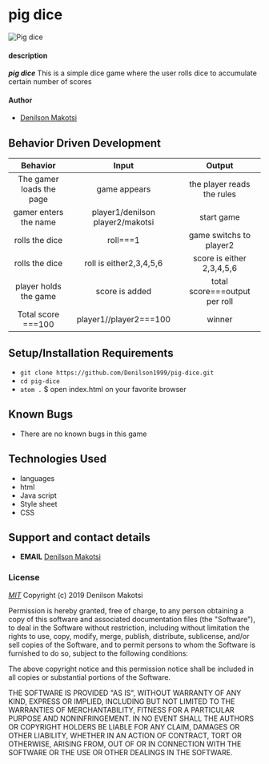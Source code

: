 # pig dice
![Pig dice](https://www.google.com/url?sa=i&source=images&cd=&cad=rja&uact=8&ved=0ahUKEwix1Oizpr3hAhWj2uAKHd_cBhUQMwhjKBgwGA&url=https%3A%2F%2Fwww.ebay.com%2Fitm%2FVintage-Parker-Brothers-Pig-Dice-Game%2F254160147394&psig=AOvVaw17bMauxIf8m0peE9AA_iT2&ust=1554703071983104&ictx=3&uact=3)
#### description
**_pig dice_** This is a simple dice game where the user rolls dice to accumulate certain number of scores
#### Author
- [Denilson Makotsi](https://github.com/Denilson1999)
## Behavior Driven Development
|Behavior    | Input   |Output|
|:-----------:|:----------: |:----------:|
|The gamer loads the page | game appears | the player reads the rules |
|gamer enters the name | player1/denilson player2/makotsi | start game |
|rolls the dice | roll===1 | game switchs to player2 |
|rolls the dice | roll is either2,3,4,5,6 | score is either 2,3,4,5,6 |
|player holds the game|score is added | total score===output per roll |
|Total score ===100 |player1//player2===100 | winner |
## Setup/Installation Requirements
- `git clone https://github.com/Denilson1999/pig-dice.git`
- `cd pig-dice`
- `atom .`
$ open index.html on your favorite browser
## Known Bugs
* There are no known bugs in this game
## Technologies Used
* languages
 * html
 * Java script
* Style sheet
 * CSS
## Support and contact details
*  **EMAIL**
[Denilson Makotsi](denilsonmakotsi@gmail.com)
### License
_[MIT](https://choosealicense.com/licenses/mit/)_
Copyright (c) 2019 Denilson Makotsi

Permission is hereby granted, free of charge, to any person obtaining a copy of this software and associated documentation files (the "Software"), to deal in the Software without restriction, including without limitation the rights to use, copy, modify, merge, publish, distribute, sublicense, and/or sell copies of the Software, and to permit persons to whom the Software is furnished to do so, subject to the following conditions:

The above copyright notice and this permission notice shall be included in all copies or substantial portions of the Software.

THE SOFTWARE IS PROVIDED "AS IS", WITHOUT WARRANTY OF ANY KIND, EXPRESS OR IMPLIED, INCLUDING BUT NOT LIMITED TO THE WARRANTIES OF MERCHANTABILITY, FITNESS FOR A PARTICULAR PURPOSE AND NONINFRINGEMENT. IN NO EVENT SHALL THE AUTHORS OR COPYRIGHT HOLDERS BE LIABLE FOR ANY CLAIM, DAMAGES OR OTHER LIABILITY, WHETHER IN AN ACTION OF CONTRACT, TORT OR OTHERWISE, ARISING FROM, OUT OF OR IN CONNECTION WITH THE SOFTWARE OR THE USE OR OTHER DEALINGS IN THE SOFTWARE.
